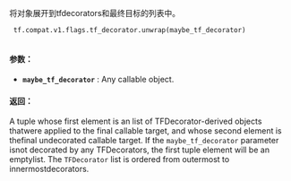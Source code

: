 将对象展开到tfdecorators和最终目标的列表中。

```
 tf.compat.v1.flags.tf_decorator.unwrap(maybe_tf_decorator)
 
```

#### 参数：
- **`maybe_tf_decorator`** : Any callable object.


#### 返回：
A tuple whose first element is an list of TFDecorator-derived objects thatwere applied to the final callable target, and whose second element is thefinal undecorated callable target. If the  `maybe_tf_decorator`  parameter isnot decorated by any TFDecorators, the first tuple element will be an emptylist. The  `TFDecorator`  list is ordered from outermost to innermostdecorators.

